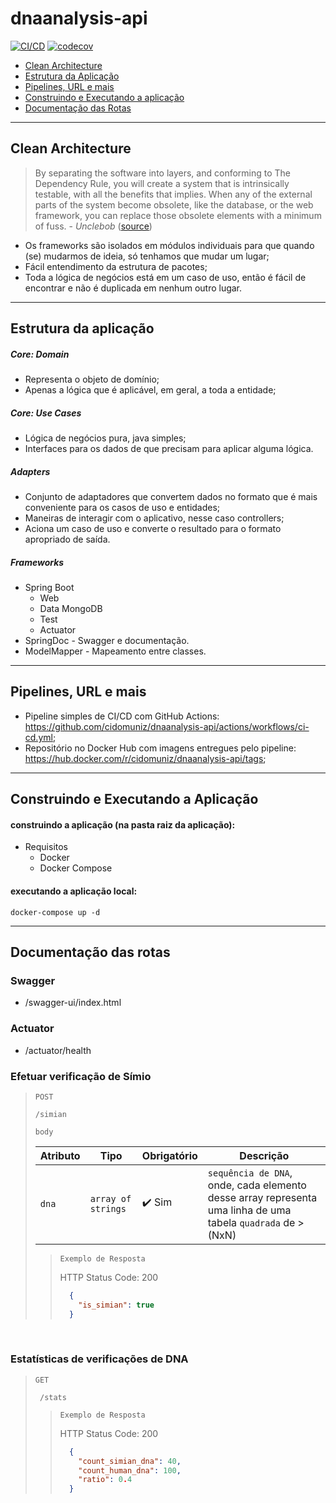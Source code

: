 # dnaanalysis-api
[![CI/CD](https://github.com/cidomuniz/dnaanalysis-api/actions/workflows/ci-cd.yml/badge.svg)](https://github.com/cidomuniz/dnaanalysis-api/actions/workflows/ci-cd.yml) [![codecov](https://codecov.io/gh/cidomuniz/dnaanalysis-api/branch/main/graph/badge.svg?token=RS3WR10R6U)](https://codecov.io/gh/cidomuniz/dnaanalysis-api)

* [Clean Architecture](#clean-architecture)
* [Estrutura da Aplicação](#estrutura-da-aplicação)
* [Pipelines, URL e mais](#pipelines-url-e-mais)
* [Construindo e Executando a aplicação](#construindo-e-executando-a-aplicação)
* [Documentação das Rotas](#documentação-das-rotas)

***

## Clean Architecture
> By separating the software into layers, and conforming to The Dependency Rule, you will create a system that is intrinsically testable, with all the benefits that implies. When any of the external parts of the system become obsolete, like the database, or the web framework, you can replace those obsolete elements with a minimum of fuss. -  _Unclebob_ ([source](https://blog.cleancoder.com/uncle-bob/2012/08/13/the-clean-architecture.html))

* Os frameworks são isolados em módulos individuais para que quando (se) mudarmos de ideia, só tenhamos que mudar um lugar;
* Fácil entendimento da estrutura de pacotes;
* Toda a lógica de negócios está em um caso de uso, então é fácil de encontrar e não é duplicada em nenhum outro lugar.

***

## Estrutura da aplicação
##### Core: Domain 
* Representa o objeto de domínio;
* Apenas a lógica que é aplicável, em geral, a toda a entidade;

##### Core: Use Cases
* Lógica de negócios pura, java simples;
* Interfaces para os dados de que precisam para aplicar alguma lógica.

##### Adapters
* Conjunto de adaptadores que convertem dados no formato que é mais conveniente para os casos de uso e entidades;
* Maneiras de interagir com o aplicativo, nesse caso controllers;
* Aciona um caso de uso e converte o resultado para o formato apropriado de saída.

##### Frameworks
  * Spring Boot 
    - Web
    - Data MongoDB
    - Test
    - Actuator
  * SpringDoc - Swagger e documentação.
  * ModelMapper - Mapeamento entre classes.

***

## Pipelines, URL e mais
* Pipeline simples de CI/CD com GitHub Actions: https://github.com/cidomuniz/dnaanalysis-api/actions/workflows/ci-cd.yml;
* Repositório no Docker Hub com imagens entregues pelo pipeline: https://hub.docker.com/r/cidomuniz/dnaanalysis-api/tags;
***

## Construindo e Executando a Aplicação
#### construindo a aplicação (na pasta raiz da aplicação):
* Requisitos
  - Docker
  - Docker Compose
#### executando a aplicação local:
```
docker-compose up -d 
```
***

## Documentação das rotas
### Swagger
* /swagger-ui/index.html
### Actuator
* /actuator/health
### Efetuar verificação de Símio
>`POST`
>```
> /simian
>```
>
>`body`
>
>| Atributo  | Tipo               | Obrigatório            | Descrição    |
>|-----------|--------------------|------------------------|--------------|
>| `dna`     | `array of strings` | :heavy_check_mark: Sim |    `sequência de DNA`, onde, cada elemento desse array representa uma linha de uma tabela `quadrada` de >(NxN) |
>
>
>> `Exemplo de Resposta`
>>
>>    HTTP Status Code: 200
>>
>>    ```json
>>      {
>>        "is_simian": true
>>      }
>>    ```

<br>

### Estatísticas de verificações de DNA
> `GET`
>```
>  /stats
>```
>
>> `Exemplo de Resposta`
>>
>>   HTTP Status Code: 200 
>>
>>   ```json
>>     {
>>       "count_simian_dna": 40,
>>       "count_human_dna": 100,
>>       "ratio": 0.4
>>     }
>>   ```
